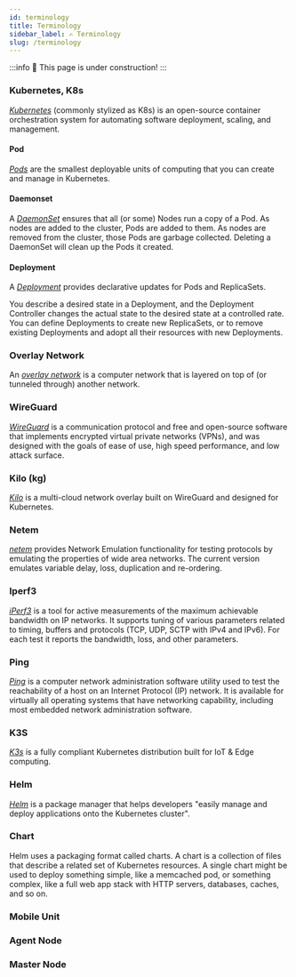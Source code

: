 ```yaml
---
id: terminology
title: Terminology
sidebar_label: ✍️ Terminology
slug: /terminology
---
```


:::info
🚧 This page is under construction!
:::

### Kubernetes, K8s

_[Kubernetes](https://en.wikipedia.org/wiki/Kubernetes)_ (commonly stylized as K8s) is an open-source container orchestration system for automating software deployment, scaling, and management.

#### Pod

_[Pods](https://kubernetes.io/docs/concepts/workloads/pods/)_ are the smallest deployable units of computing that you can create and manage in Kubernetes.


#### Daemonset

A _[DaemonSet](https://kubernetes.io/docs/concepts/workloads/controllers/daemonset/)_ ensures that all (or some) Nodes run a copy of a Pod. As nodes are added to the cluster, Pods are added to them. As nodes are removed from the cluster, those Pods are garbage collected. Deleting a DaemonSet will clean up the Pods it created.

#### Deployment

A _[Deployment](https://kubernetes.io/docs/concepts/workloads/controllers/deployment/)_ provides declarative updates for Pods and ReplicaSets.

You describe a desired state in a Deployment, and the Deployment Controller changes the actual state to the desired state at a controlled rate. You can define Deployments to create new ReplicaSets, or to remove existing Deployments and adopt all their resources with new Deployments.

### Overlay Network

An _[overlay network](https://en.wikipedia.org/wiki/Overlay_network)_ is a computer network that is layered on top of (or tunneled through) another network.

### WireGuard

_[WireGuard](https://en.wikipedia.org/wiki/WireGuard)_ is a communication protocol and free and open-source software that implements encrypted virtual private networks (VPNs), and was designed with the goals of ease of use, high speed performance, and low attack surface.

### Kilo (kg)

_[Kilo](https://kilo.squat.ai/)_ is a multi-cloud network overlay built on WireGuard and designed for Kubernetes.

### Netem

_[netem](https://wiki.linuxfoundation.org/networking/netem)_ provides Network Emulation functionality for testing protocols by emulating the properties of wide area networks. The current version emulates variable delay, loss, duplication and re-ordering.

### Iperf3

_[iPerf3](https://iperf.fr/)_ is a tool for active measurements of the maximum achievable bandwidth on IP networks. It supports tuning of various parameters related to timing, buffers and protocols (TCP, UDP, SCTP with IPv4 and IPv6). For each test it reports the bandwidth, loss, and other parameters. 

### Ping

_[Ping](https://en.wikipedia.org/wiki/Ping_(networking_utility))_ is a computer network administration software utility used to test the reachability of a host on an Internet Protocol (IP) network. It is available for virtually all operating systems that have networking capability, including most embedded network administration software.

### K3S

_[K3s](https://k3s.io/)_ is a fully compliant Kubernetes distribution built for IoT & Edge computing.

### Helm

_[Helm](https://helm.sh/)_ is a package manager that helps developers "easily manage and deploy applications onto the Kubernetes cluster".

### Chart

Helm uses a packaging format called charts. A chart is a collection of files that describe a related set of Kubernetes resources. A single chart might be used to deploy something simple, like a memcached pod, or something complex, like a full web app stack with HTTP servers, databases, caches, and so on.

### Mobile Unit

### Agent Node

### Master Node
